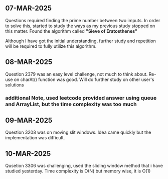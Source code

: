## 07-MAR-2025

Questions required finding the prime number between two imputs. In order to solve this, started to study the ways as my previous study stopped on this matter.
Found the algorithm called __"Sieve of Eratosthenes"__

Although I have got the initial understanding, further study and repetition will be required to fully utilize this algorithm.

## 08-MAR-2025

Question 2379 was an easy level challenge, not much to think about.
Re-use on charAt() function was good.
Will do further study on other user's solutions

### additional Note, used leetcode provided answer using queue and ArrayList, but the time complexity was too much

## 09-MAR-2025
Question 3208 was on moving slit windows. Idea came quickly but the implementation was difficult.

## 10-MAR-2025
Qusetion 3306 was challenging, used the sliding window method that i have studied yesterday.
Time complexity is O(N) but memory wise, it is O(1)